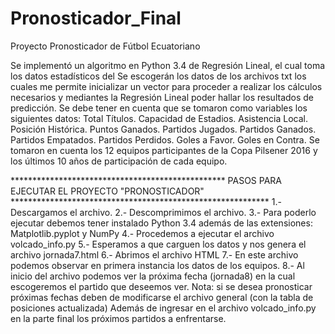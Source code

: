 ﻿# Pronosticador_Final

Proyecto Pronosticador de Fútbol Ecuatoriano

Se implementó un algoritmo en Python 3.4 de Regresión Lineal, el cual toma los datos estadísticos del
Se escogerán los datos de los archivos txt los cuales me permite inicializar un vector para proceder a realizar los cálculos necesarios y mediantes la Regresión Lineal poder hallar los resultados de predicción.
Se debe tener en cuenta que se tomaron como variables los siguientes datos:
Total Títulos.
Capacidad de Estadios.
Asistencia Local.
Posición Histórica.
Puntos Ganados.
Partidos Jugados.
Partidos Ganados.
Partidos Empatados.
Partidos Perdidos.
Goles a Favor.
Goles en Contra.
Se tomaron en cuenta los 12 equipos participantes de la Copa Pilsener 2016 y los últimos 10 años de participación de cada equipo.

************************************************* PASOS PARA EJECUTAR EL PROYECTO "PRONOSTICADOR" ***********************************************************
1.- Descargamos el archivo.
2.- Descomprimimos el archivo.
3.- Para poderlo ejecutar debemos tener instalado Python 3.4 además de las extensiones: Matplotlib.pyplot  y NumPy
4.- Procedemos a ejecutar el archivo volcado_info.py
5.- Esperamos a que carguen los datos y nos genera el archivo jornada7.html
6.- Abrimos el archivo HTML
7.- En este archivo podemos observar en primera instancia los datos de los equipos.
8.- Al inicio del archivo podemos ver la próxima fecha (jornada8) en la cual escogeremos el partido que deseemos ver.
Nota: si se desea pronosticar próximas fechas deben de modificarse el archivo general (con la tabla de posiciones actualizada)
      Además de ingresar en el archivo volcado_info.py en la parte final los próximos partidos a enfrentarse.
